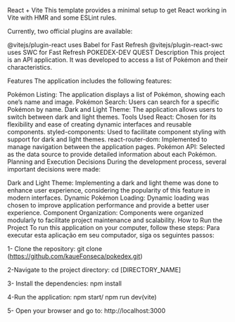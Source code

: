 React + Vite
This template provides a minimal setup to get React working in Vite with HMR and some ESLint rules.

Currently, two official plugins are available:

@vitejs/plugin-react uses Babel for Fast Refresh
@vitejs/plugin-react-swc uses SWC for Fast Refresh
POKEDEX-DEV QUEST
Description
This project is an API application. It was developed to access a list of Pokémon and their characteristics.

Features
The application includes the following features:

Pokémon Listing: The application displays a list of Pokémon, showing each one’s name and image.
Pokémon Search: Users can search for a specific Pokémon by name.
Dark and Light Theme: The application allows users to switch between dark and light themes.
Tools Used
React: Chosen for its flexibility and ease of creating dynamic interfaces and reusable components.
styled-components: Used to facilitate component styling with support for dark and light themes.
react-router-dom: Implemented to manage navigation between the application pages.
Pokémon API: Selected as the data source to provide detailed information about each Pokémon.
Planning and Execution Decisions
During the development process, several important decisions were made:

Dark and Light Theme: Implementing a dark and light theme was done to enhance user experience, considering the popularity of this feature in modern interfaces.
Dynamic Pokémon Loading: Dynamic loading was chosen to improve application performance and provide a better user experience.
Component Organization: Components were organized modularly to facilitate project maintenance and scalability.
How to Run the Project
To run this application on your computer, follow these steps:
Para executar esta aplicação em seu computador, siga os seguintes passos:

1- Clone the repository: 
git clone (https://github.com/kaueFonseca/pokedex.git)

2-Navigate to the project directory:
cd [DIRECTORY_NAME]

3- Install the dependencies:
npm install 

4-Run the application:
npm start/ npm run dev(vite)

5- Open your browser and go to:
http://localhost:3000


